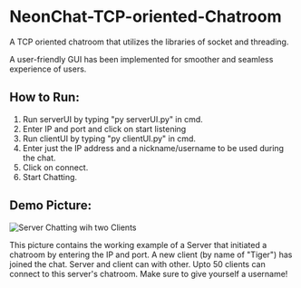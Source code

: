 # NeonChat-TCP-oriented-Chatroom
A TCP oriented chatroom that utilizes the libraries of socket and threading.

A user-friendly GUI has been implemented for smoother and seamless experience of users.

## How to Run:
1) Run serverUI by typing "py serverUI.py" in cmd.
2) Enter IP and port and click on start listening
3) Run clientUI by typing "py clientUI.py" in cmd.
4) Enter just the IP address and a nickname/username to be used during the chat.
5) Click on connect.
6) Start Chatting.

## Demo Picture:
![Server Chatting wih two Clients](https://user-images.githubusercontent.com/75293628/161961300-d064e987-ba48-4f05-8085-2df9b859f233.png)

This picture contains the working example of a Server that initiated a chatroom by entering the IP and port. A new client (by name of "Tiger") has joined the chat. Server and client can with other. Upto 50 clients can connect to this server's chatroom. Make sure to give yourself a username!

